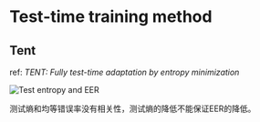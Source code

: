 # Test-time training method

## Tent
ref: *TENT: Fully test-time adaptation by entropy minimization*

![Test entropy and EER](D:\Code\CollectionModel\N801\models\experiment\TT\tent\测试熵与均等错误率的关系.png)

测试熵和均等错误率没有相关性，测试熵的降低不能保证EER的降低。

